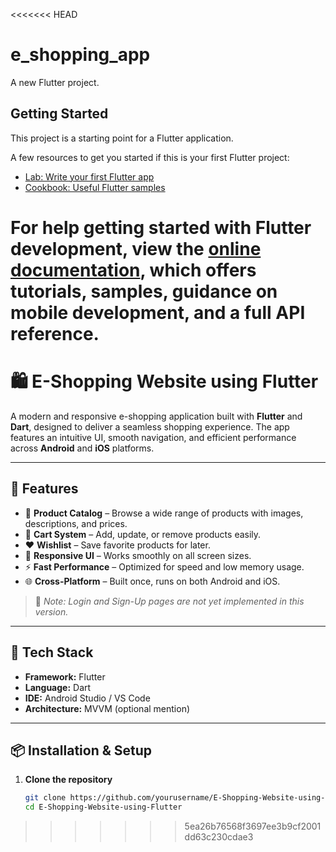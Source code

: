 <<<<<<< HEAD
# e_shopping_app

A new Flutter project.

## Getting Started

This project is a starting point for a Flutter application.

A few resources to get you started if this is your first Flutter project:

- [Lab: Write your first Flutter app](https://docs.flutter.dev/get-started/codelab)
- [Cookbook: Useful Flutter samples](https://docs.flutter.dev/cookbook)

For help getting started with Flutter development, view the
[online documentation](https://docs.flutter.dev/), which offers tutorials,
samples, guidance on mobile development, and a full API reference.
=======
# 🛍️ E-Shopping Website using Flutter

A modern and responsive e-shopping application built with **Flutter** and **Dart**, designed to deliver a seamless shopping experience. The app features an intuitive UI, smooth navigation, and efficient performance across **Android** and **iOS** platforms.

---

## 🚀 Features

- 🧾 **Product Catalog** – Browse a wide range of products with images, descriptions, and prices.  
- 🛒 **Cart System** – Add, update, or remove products easily.  
- ❤️ **Wishlist** – Save favorite products for later.  
- 📱 **Responsive UI** – Works smoothly on all screen sizes.  
- ⚡ **Fast Performance** – Optimized for speed and low memory usage.  
- 🌐 **Cross-Platform** – Built once, runs on both Android and iOS.  

> 🧩 *Note: Login and Sign-Up pages are not yet implemented in this version.*

---

## 🧰 Tech Stack

- **Framework:** Flutter  
- **Language:** Dart  
- **IDE:** Android Studio / VS Code  
- **Architecture:** MVVM (optional mention)  

---

## 📦 Installation & Setup

1. **Clone the repository**
   ```bash
   git clone https://github.com/yourusername/E-Shopping-Website-using-Flutter.git
   cd E-Shopping-Website-using-Flutter
>>>>>>> 5ea26b76568f3697ee3b9cf2001dd63c230cdae3
